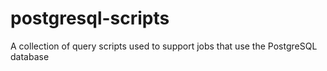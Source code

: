 # postgresql-scripts
A collection of query scripts used to support jobs that use the PostgreSQL database
